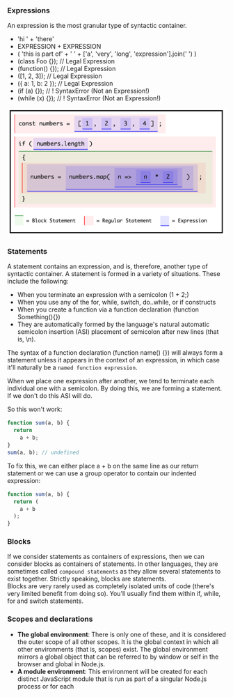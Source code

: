 ### Expressions
An expression is the most granular type of syntactic container.

- 'hi ' + 'there'
- EXPRESSION + EXPRESSION
- (
  'this is part of' +
  ' ' +
  ['a', 'very', 'long', 'expression'].join(' ')
  )
- (class Foo {}); // Legal Expression
- (function() {}); // Legal Expression
- ([1, 2, 3]); // Legal Expression
- ({ a: 1, b: 2 }); // Legal Expression
- (if (a) {}); // ! SyntaxError (Not an Expression!)
- (while (x) {}); // ! SyntaxError (Not an Expression!)

[![](https://raw.githubusercontent.com/bondarukoleh/js_playground/develop/common/blockExpressionStatement.PNG "blockExpressionStatement")]()

### Statements
A statement contains an expression, and is, therefore, another type of syntactic container.
A statement is formed in a variety of situations. These include the following:
 - When you terminate an expression with a semicolon (1 + 2;)
 - When you use any of the for, while, switch, do..while, or if constructs
 - When you create a function via a function declaration (function Something(){})
 - They are automatically formed by the language's natural automatic semicolon insertion (ASI) placement of semicolon
 after new lines (that is, \n).

The syntax of a function declaration (function name() {}) will always form a statement unless it appears in the context
of an expression, in which case it'll naturally be a `named function expression`.

When we place one expression after another, we tend to terminate each individual one with
a semicolon. By doing this, we are forming a statement. If we don't do this ASI will do.

So this won't work:
```js
function sum(a, b) {
  return
    a + b;
}
sum(a, b); // undefined
```
To fix this, we can either place a + b on the same line as our return statement or we can use a group operator to
contain our indented expression:
```js
function sum(a, b) {
  return (
    a + b
  );
}
```

### Blocks
If we consider statements as containers of expressions, then we can consider blocks as containers of statements.
In other languages, they are sometimes called `compound statements` as they allow several statements to exist together.
Strictly speaking, blocks are statements. \
Blocks are very rarely used as completely isolated units of code (there's very limited benefit from doing so).
You'll usually find them within if, while, for and switch statements.

### Scopes and declarations
 - **The global environment**: There is only one of these, and it is considered the
outer scope of all other scopes. It is the global context in which all other
environments (that is, scopes) exist. The global environment mirrors a global
object that can be referred to by window or self in the browser and global in
Node.js.
- **A module environment**: This environment will be created for each distinct
JavaScript module that is run as part of a singular Node.js process or for
each <script type="module"> in the browser.
- **A function environment**: This environment will be in effect for every running
function, however it is declared or invoked.
- **A block environment**: This environment will be in effect for every block ({...})
in your program, whether following another language construct, such
as if(...) or while(...), or situated independently.

